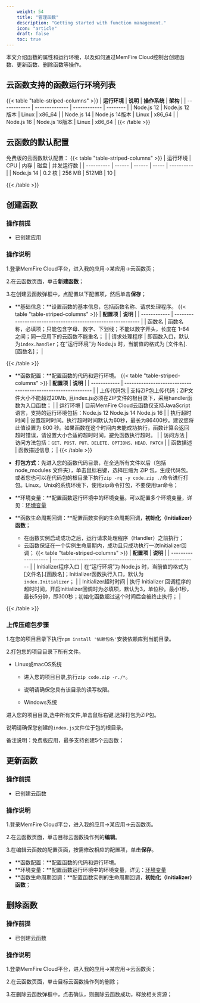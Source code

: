 ```yaml
---
    weight: 54
    title: "管理函数"
    description: "Getting started with function management."
    icon: "article"
    draft: false
    toc: true
---
```



本文介绍函数的属性和运行环境，以及如何通过MemFire Cloud控制台创建函数、更新函数、删除函数等操作。


## **云函数支持的函数运行环境列表**
{{< table "table-striped-columns" >}}
| **运行环境** | **说明**       | **操作系统** | **架构** |
| ------------ | -------------- | ------------ | -------- |
| Node.js 12   | Node.js 12版本 | Linux        | x86_64   |
| Node.js 14   | Node.js 14版本 | Linux        | x86_64   |
| Node.js 16   | Node.js 16版本 | Linux        | x86_64   |
 {{< /table >}}


## **云函数的默认配置**

免费版的云函数默认配置：
{{< table "table-striped-columns" >}}
| 运行环境   | CPU    | 内存   | 磁盘  | 并发运行数 |
| ---------- | ------ | ------ | ----- | ---------- |
| Node.js 14 | 0.2 核 | 256 MB | 512MB | 10         |

 {{< /table >}}

## **创建函数**

### **操作前提**

- 已创建应用

### **操作说明**

1.登录MemFire Cloud平台，进入我的应用->某应用->云函数页；

2.在云函数页面，单击**新建函数**；

3.在创建云函数弹框中，点配置以下配置项，然后单击**保存**；

- **基础信息：**设置函数的基本信息，包括函数名称、请求处理程序。
{{< table "table-striped-columns" >}}
| **配置项**   | **说明**                                                     |
| ------------ | ------------------------------------------------------------ |
| 函数名       | 函数名称，必填项；只能包含字母、数字、下划线；不能以数字开头，长度在 1-64 之间；同一应用下的云函数不能重名； |
| 请求处理程序 | 即函数入口，默认为`index.handler`；在“运行环境”为 Node.js 时，当前值的格式为 [文件名].[函数名]； |

 {{< /table >}}

- **函数配置：**配置函数的代码和运行环境。
{{< table "table-striped-columns" >}}
| **配置项**   | **说明**                                                     |
| ------------ | ------------------------------------------------------------ |
| 上传代码包   | 支持ZIP包上传代码；ZIP文件大小不能超过20Mb, 且index.js必须在ZIP文件的根目录下，采用handler函数为入口函数； |
| 运行环境     | 目前MemFire Cloud云函数仅支持JavaScript语言，支持的运行环境包括：Node.js 12 Node.js 14 Node.js 16 |
| 执行超时时间 | 设置超时时间。执行超时时间默认为60秒，最长为86400秒。建议您将此值设置为 600 秒。如果函数在这个时间内未能成功执行，函数计算会返回超时错误，请设置大小合适的超时时间，避免函数执行超时。 |
| 访问方法     | 访问方法包括：`GET、POST、PUT、DELETE、OPTIONS、HEAD、PATCH` |
| 函数描述     | 函数描述信息；                                               |
 {{< /table >}}
- **打包方式**：先进入您的函数代码目录，在全选所有文件以后（包括 node_modules 文件夹），单击鼠标右键，选择压缩为 ZIP 包，生成代码包。或者您也可以在代码包的根目录下执行```zip -rq -y code.zip ./```命令进行打包。Linux，Unix的系统环境下，使用zip命令打包，不要使用tar命令；
- **环境变量：**配置函数运行环境中的环境变量。可以配置多个环境变量，详见：[环境变量](/docs//guides/functions/variable)


  

- **函数生命周期回调：**配置函数实例的生命周期回调，**初始化（Initializer）函数**；

  - 在函数实例启动成功之后，运行请求处理程序（Handler）之前执行；
  - 云函数保证在一个实例生命周期内，成功且只成功执行一次Initializer回调；
{{< table "table-striped-columns" >}}
| **配置项**          | **说明**                                                     |
| ------------------- | ------------------------------------------------------------ |
| Initializer程序入口 | 在“运行环境”为 Node.js 时，当前值的格式为 [文件名].[函数名]；Initializer函数执行入口，默认为`index.Initializer`； |
| Initializer超时时间 | 执行 Initializer 回调程序的超时时间，开启Initializer回调时为必填项，默认为3，单位秒。最小1秒，最长5分钟，即300秒；初始化函数超过这个时间后会被终止执行； |

 {{< /table >}}

### **上传压缩包步骤**

1.在您的项目目录下执行`npm install '依赖包名'`安装依赖库到当前目录。

2.打包您的项目目录下所有文件。

- Linux或macOS系统
  - 进入您的项目目录,执行`zip code.zip -r./*`。
  - 说明请确保您具有该目录的读写权限。

  - Windows系统

进入您的项目目录,选中所有文件,单击鼠标右键,选择打包为ZIP包。

说明请确保您创建的`index.js`文件位于包的根目录。

备注说明：免费版应用，最多支持创建5个云函数；



## **更新函数**

### **操作前提**

- 已创建云函数

### **操作说明**

1.登录MemFire Cloud平台，进入我的应用->某应用->云函数页。

2.在云函数页面，单击目标云函数操作列的**编辑**。

3.在编辑云函数的配置页面，按需修改相应的配置项，单击**保存**。

- **函数配置：**配置函数的代码和运行环境。
- **环境变量：**配置函数运行环境中的环境变量，详见：[环境变量](/docs//guides/functions/variable)
- **函数生命周期回调：**配置函数实例的生命周期回调，**初始化（Initializer）函数**；



## **删除函数**

### **操作前提**

- 已创建云函数

### **操作说明**

1.登录MemFire Cloud平台，进入我的应用->某应用->云函数页；

2.在云函数页面，单击目标云函数操作列的删除；

3.在删除云函数弹框中，点击确认，则删除云函数成功，释放相关资源；


